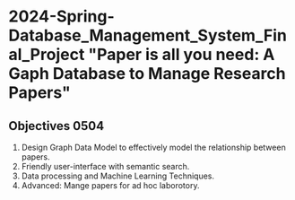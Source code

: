 # 2024-Spring-Database_Management_System_Final_Project "Paper is all you need: A Gaph Database to Manage Research Papers"

## Objectives 0504
1. Design Graph Data Model to effectively model the relationship between papers.
2. Friendly user-interface with semantic search.
3. Data processing and Machine Learning Techniques.
4. Advanced: Mange papers for ad hoc laborotory.


